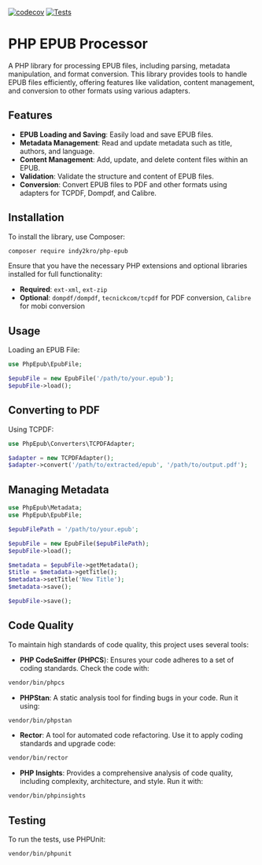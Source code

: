 [![codecov](https://codecov.io/gh/indy2kro/php-epub/graph/badge.svg?token=tg1ntQtebI)](https://codecov.io/gh/indy2kro/php-epub) [![Tests](https://github.com/indy2kro/php-epub/actions/workflows/tests.yml/badge.svg)](https://github.com/indy2kro/php-epub/actions/workflows/tests.yml)

# PHP EPUB Processor

A PHP library for processing EPUB files, including parsing, metadata manipulation, and format conversion. This library provides tools to handle EPUB files efficiently, offering features like validation, content management, and conversion to other formats using various adapters.

## Features

- **EPUB Loading and Saving**: Easily load and save EPUB files.
- **Metadata Management**: Read and update metadata such as title, authors, and language.
- **Content Management**: Add, update, and delete content files within an EPUB.
- **Validation**: Validate the structure and content of EPUB files.
- **Conversion**: Convert EPUB files to PDF and other formats using adapters for TCPDF, Dompdf, and Calibre.

## Installation

To install the library, use Composer:

```bash
composer require indy2kro/php-epub
```

Ensure that you have the necessary PHP extensions and optional libraries installed for full functionality:

- **Required**: `ext-xml`, `ext-zip`
- **Optional**: `dompdf/dompdf`, `tecnickcom/tcpdf` for PDF conversion, `Calibre` for mobi conversion

## Usage

Loading an EPUB File:

```php
use PhpEpub\EpubFile;

$epubFile = new EpubFile('/path/to/your.epub');
$epubFile->load();
```

## Converting to PDF

Using TCPDF:

```php
use PhpEpub\Converters\TCPDFAdapter;

$adapter = new TCPDFAdapter();
$adapter->convert('/path/to/extracted/epub', '/path/to/output.pdf');
```

## Managing Metadata

```php
use PhpEpub\Metadata;
use PhpEpub\EpubFile;

$epubFilePath = '/path/to/your.epub';

$epubFile = new EpubFile($epubFilePath);
$epubFile->load();

$metadata = $epubFile->getMetadata();
$title = $metadata->getTitle();
$metadata->setTitle('New Title');
$metadata->save();

$epubFile->save();
```

## Code Quality

To maintain high standards of code quality, this project uses several tools:

- **PHP CodeSniffer (PHPCS**): Ensures your code adheres to a set of coding standards. Check the code with:

```bash
vendor/bin/phpcs
```

- **PHPStan**: A static analysis tool for finding bugs in your code. Run it using:

```bash
vendor/bin/phpstan
```

- **Rector**: A tool for automated code refactoring. Use it to apply coding standards and upgrade code:

```bash
vendor/bin/rector
```

- **PHP Insights**: Provides a comprehensive analysis of code quality, including complexity, architecture, and style. Run it with:

```bash
vendor/bin/phpinsights
```

## Testing

To run the tests, use PHPUnit:

```bash
vendor/bin/phpunit
```
